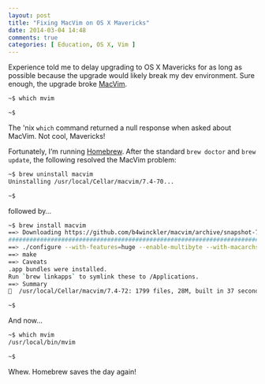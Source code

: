 ```yaml
---
layout: post
title: "Fixing MacVim on OS X Mavericks"
date: 2014-03-04 14:48
comments: true
categories: [ Education, OS X, Vim ]
---
```

Experience told me to delay upgrading to OS X Mavericks for as long as possible because the upgrade would likely break my dev environment. Sure enough, the upgrade broke [MacVim](/blog/2013/01/12/why-i-use-vim/).

```bash
~$ which mvim

~$ 
```

The 'nix `which` command returned a null response when asked about MacVim. Not cool, Mavericks! 
<!--more-->
Fortunately, I’m running [Homebrew](/blog/2014/02/12/homebrew-fundamentals/). After the standard `brew doctor` and `brew update`, the following resolved the MacVim problem:


```bash
~$ brew uninstall macvim
Uninstalling /usr/local/Cellar/macvim/7.4-70...

~$ 
```

followed by…

```bash
~$ brew install macvim
==> Downloading https://github.com/b4winckler/macvim/archive/snapshot-72.tar.gz
######################################################################## 100.0%
==> ./configure --with-features=huge --enable-multibyte --with-macarchs=x86_64 --enable-perlinterp --enable-rubyinterp --enable-tcli
==> make
==> Caveats
.app bundles were installed.
Run `brew linkapps` to symlink these to /Applications.
==> Summary
🍺  /usr/local/Cellar/macvim/7.4-72: 1799 files, 28M, built in 37 seconds

~$ 
```

And now…

```bash
~$ which mvim
/usr/local/bin/mvim

~$ 
```

Whew. Homebrew saves the day again!

